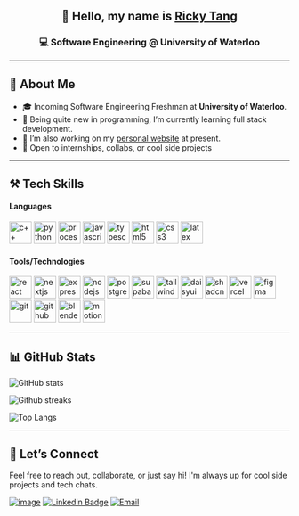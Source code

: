 <!-- GitHub Profile README for Ricky Tang -->

<div align="center">

## 👋 Hello, my name is <a href="https://www.rickyt.tech/" target="_blank">Ricky Tang</a>

### 💻 Software Engineering @ University of Waterloo

</div>

---

## 🧠 About Me

- 🎓 Incoming Software Engineering Freshman at **University of Waterloo**.
- 🌱 Being quite new in programming, I’m currently learning full stack development.
- 🔭 I’m also working on my <a href="https://github.com/rickytang666/rickytang-website" target="_blank">personal website</a> at present.
- 🚀 Open to internships, collabs, or cool side projects

<!--
- 🔭 I’m currently working on ...
- 🌱 I’m currently learning ...
- 👯 I’m looking to collaborate on ...
- 🤔 I’m looking for help with ...
- 💬 Ask me about ...
- 📫 How to reach me: ...
- 😄 Pronouns: ...
- ⚡ Fun fact: ...
-->

---

## ⚒️ Tech Skills

#### Languages

<p align="left">
  <img src="https://go-skill-icons.vercel.app/api/icons?i=cpp" height="40" alt="c++" />
  <img src="https://go-skill-icons.vercel.app/api/icons?i=python&theme=dark" height="40" alt="python" />
  <img src="https://go-skill-icons.vercel.app/api/icons?i=processing&theme=dark" height="40" alt="processing" />
  <img src="https://go-skill-icons.vercel.app/api/icons?i=javascript" height="40" alt="javascript" />
  <img src="https://go-skill-icons.vercel.app/api/icons?i=typescript" height="40" alt="typescript" />
  <img src="https://go-skill-icons.vercel.app/api/icons?i=html" height="40" alt="html5" />
  <img src="https://go-skill-icons.vercel.app/api/icons?i=css" height="40" alt="css3" />
  <img src="https://go-skill-icons.vercel.app/api/icons?i=latex&theme=dark" height="40" alt="latex" />
</p>

#### Tools/Technologies

<p align="left">
  <img src="https://go-skill-icons.vercel.app/api/icons?i=react&theme=dark" height="40" alt="react" />
  <img src="https://go-skill-icons.vercel.app/api/icons?i=next&theme=dark" height="40" alt="nextjs" />
  <img src="https://go-skill-icons.vercel.app/api/icons?i=express&theme=dark" height="40" alt="express" />
  <img src="https://go-skill-icons.vercel.app/api/icons?i=nodejs&theme=dark" height="40" alt="nodejs" />
  <img src="https://go-skill-icons.vercel.app/api/icons?i=postgresql&theme=dark" height="40" alt="postgresql" />
  <img src="https://go-skill-icons.vercel.app/api/icons?i=supabase&theme=dark" height="40" alt="supabase" />
  <img src="https://go-skill-icons.vercel.app/api/icons?i=tailwind&theme=dark" height="40" alt="tailwind" />
  <img src="https://go-skill-icons.vercel.app/api/icons?i=daisyui&theme=dark" height="40" alt="daisyui" />
  <img src="https://go-skill-icons.vercel.app/api/icons?i=shadcn&theme=dark" height="40" alt="shadcn" />
  <img src="https://go-skill-icons.vercel.app/api/icons?i=vercel&theme=dark" height="40" alt="vercel" />
  <img src="https://go-skill-icons.vercel.app/api/icons?i=figma&theme=dark" height="40" alt="figma" />
  <img src="https://go-skill-icons.vercel.app/api/icons?i=git&theme=dark" height="40" alt="git" />
  <img src="https://go-skill-icons.vercel.app/api/icons?i=github&theme=dark" height="40" alt="github" />
  <img src="https://go-skill-icons.vercel.app/api/icons?i=blender&theme=dark" height="40" alt="blender" />
  <img src="https://avatars.githubusercontent.com/u/107069270?s=200&v=4" height="40" alt="motion canvas" />
</p>

---

## 📊 GitHub Stats

![GitHub stats](https://github-readme-stats.vercel.app/api?username=rickytang666&show_icons=true&theme=transparent)

![Github streaks](https://nirzak-streak-stats.vercel.app/?user=rickytang666&theme=transparent&hide_border=false)

![Top Langs](https://github-readme-stats.vercel.app/api/top-langs/?username=rickytang666&langs_count=8&theme=transparent)

---

## 🤝 Let’s Connect

Feel free to reach out, collaborate, or just say hi!
I'm always up for cool side projects and tech chats.

[![image](https://img.shields.io/badge/website-000000?style=for-the-badge&logo=About.me&logoColor=white)](https://www.rickyt.tech/)
[![Linkedin Badge](https://img.shields.io/badge/linkedin-%230077B5.svg?style=for-the-badge&logo=linkedin)](https://www.linkedin.com/in/ricky-tang-dev/)
[![Email](https://img.shields.io/badge/Email-informational?style=for-the-badge&logo=gmail)](mailto:rickytangdev@gmail.com)
